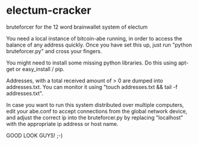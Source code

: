 electum-cracker
===============

bruteforcer for the 12 word brainwallet system of electum

You need a local instance of bitcoin-abe running, in order to access the balance of any address quickly.
Once you have set this up, just run "python bruteforcer.py" and cross your fingers.

You might need to install some missing python libraries. Do this using apt-get or easy_install / pip.

Addresses, with a total received amount of > 0 are dumped into addresses.txt. You can monitor it using "touch addresses.txt && tail -f addresses.txt".

In case you want to run this system distributed over multiple computers, edit your abe.conf to accept connections from the global network device, and adjust the correct ip into the bruteforcer.py by replacing "localhost" with the appropriate ip address or host name.

GOOD LOOK GUYS! ;-)
